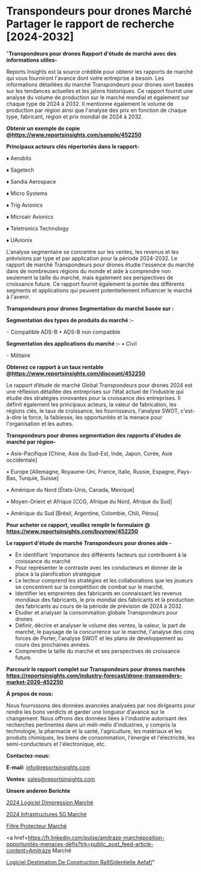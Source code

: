 # Transpondeurs pour drones Marché Partager le rapport de recherche [2024-2032]

"<strong>Transpondeurs pour drones Rapport d'étude de marché avec des informations utiles-</strong>

Reports Insights est la source crédible pour obtenir les rapports de marché qui vous fourniront l'avance dont votre entreprise a besoin. Les informations détaillées du marché Transpondeurs pour drones sont basées sur les tendances actuelles et les jalons historiques. Ce rapport fournit une analyse du volume de production sur le marché mondial et également sur chaque type de 2024 à 2032. Il mentionne également le volume de production par région ainsi que l'analyse des prix en fonction de chaque type, fabricant, région et prix mondial de 2024 à 2032.

<strong><b>Obtenir un exemple de copie @</b></strong><a href=https://www.reportsinsights.com/sample/452250><strong><b>https://www.reportsinsights.com/sample/452250</b></strong></a>

<b>Principaux acteurs clés répertoriés dans le rapport-</b>

<b> </b>♦ Aerobits

♦ Sagetech

♦ Sandia Aerospace

♦ Micro Systems

♦ Trig Avionics

♦ Microair Avionics

♦ Teletronics Technology

♦ UAvionix

L'analyse segmentaire se concentre sur les ventes, les revenus et les prévisions par type et par application pour la période 2024-2032. Le rapport de marché Transpondeurs pour drones étudie l'essence du marché dans de nombreuses régions du monde et aide à comprendre non seulement la taille du marché, mais également ses perspectives de croissance future. Ce rapport fournit également la portée des différents segments et applications qui peuvent potentiellement influencer le marché à l'avenir.

<strong>Transpondeurs pour drones Segmentation du marché basée sur :</strong>

<strong>Segmentation des types de produits du marché :-</strong>

⁃ Compatible ADS-B
• ADS-B non compatible

<strong>Segmentation des applications du marché :-</strong>
• Civil

⁃ Militaire

<strong><b>Obtenez ce rapport à un taux rentable @</b></strong><a href=https://www.reportsinsights.com/discount/452250><strong><b>https://www.reportsinsights.com/discount/452250</b></strong></a>

Le rapport d’étude de marché Global Transpondeurs pour drones 2024 est une réflexion détaillée des entreprises sur l’état actuel de l’industrie qui étudie des stratégies innovantes pour la croissance des entreprises. Il définit également les principaux acteurs, la valeur de fabrication, les régions clés, le taux de croissance, les fournisseurs, l'analyse SWOT, c'est-à-dire la force, la faiblesse, les opportunités et la menace pour l'organisation et les autres.

<strong>Transpondeurs pour drones segmentation des rapports d'études de marché par région-</strong>

• Asie-Pacifique [Chine, Asie du Sud-Est, Inde, Japon, Corée, Asie occidentale]

• Europe [Allemagne, Royaume-Uni, France, Italie, Russie, Espagne, Pays-Bas, Turquie, Suisse]

• Amérique du Nord [États-Unis, Canada, Mexique]

• Moyen-Orient et Afrique [CCG, Afrique du Nord, Afrique du Sud]

• Amérique du Sud [Brésil, Argentine, Colombie, Chili, Pérou]

<strong>Pour acheter ce rapport, veuillez remplir le formulaire @   <a href=https://www.reportsinsights.com/buynow/452250>https://www.reportsinsights.com/buynow/452250</a></strong>

<strong>Le rapport d'étude de marché Transpondeurs pour drones aide -</strong>
<ul>
  <li>En identifiant 'importance des différents facteurs qui contribuent à la croissance du marché</li>
  <li>Pour représenter le contraste avec les conducteurs et donner de la place à la planification stratégique</li>
  <li>Le lecteur comprend les stratégies et les collaborations que les joueurs se concentrent sur la compétition de combat sur le marché.</li>
  <li>Identifier les empreintes des fabricants en connaissant les revenus mondiaux des fabricants, le prix mondial des fabricants et la production des fabricants au cours de la période de prévision de 2024 à 2032.</li>
  <li>Étudier et analyser la consommation globale Transpondeurs pour drones</li>
  <li>Définir, décrire et analyser le volume des ventes, la valeur, la part de marché, le paysage de la concurrence sur le marché, l'analyse des cinq forces de Porter, l'analyse SWOT et les plans de développement au cours des prochaines années.</li>
  <li>Comprendre la taille du marché et ses perspectives de croissance future.</li>
</ul>

<strong>Parcourir le rapport complet sur Transpondeurs pour drones marchés <a href=https://reportsinsights.com/industry-forecast/drone-transponders-market-2026-452250>https://reportsinsights.com/industry-forecast/drone-transponders-market-2026-452250</a></strong>

<strong>À propos de nous:</strong>

Nous fournissons des données avancées analysées par nos dirigeants pour rendre les bons verdicts et garder une longueur d'avance sur le changement. Nous offrons des données liées à l'industrie autorisant des recherches pertinentes dans un méli-mélo d'industries, y compris la technologie, la pharmacie et la santé, l'agriculture, les matériaux et les produits chimiques, les biens de consommation, l'énergie et l'électricité, les semi-conducteurs et l'électronique, etc.

<strong>Contactez-nous:</strong>

<strong>E-mail:</strong> <a href=mailto:info@reportsinsights.com>info@reportsinsights.com</a>

<strong>Ventes</strong>: <a href=mailto:sales@reportsinsights.com>sales@reportsinsights.com</a>

<strong>Unsere anderen Berichte</strong>

<a href=https://www.linkedin.com/pulse/2024-logiciel-dimpression-march%C3%A9-segmentation-rwnjf/>2024 Logiciel Dimpression Marché</a>

<a href=https://www.linkedin.com/pulse/2024-infrastructures-5g-march%C3%A9-tendances-p8ajc/>2024 Infrastructures 5G Marché</a>

<a href=https://www.linkedin.com/pulse/filtre-protecteur-marché-couverture-du-ftmsc/>Filtre Protecteur Marché</a>

<a href=https://fr.linkedin.com/pulse/amitraze-marchéposition-opportunités-menaces-défis?trk=public_post_feed-article-content>Amitraze Marché</a>

<a href=https://www.linkedin.com/pulse/logiciel-destimation-de-construction-r%C3%A9sidentielle-aefaf/>Logiciel Destimation De Construction Ra9Sidentielle Aefaf/</a>"

